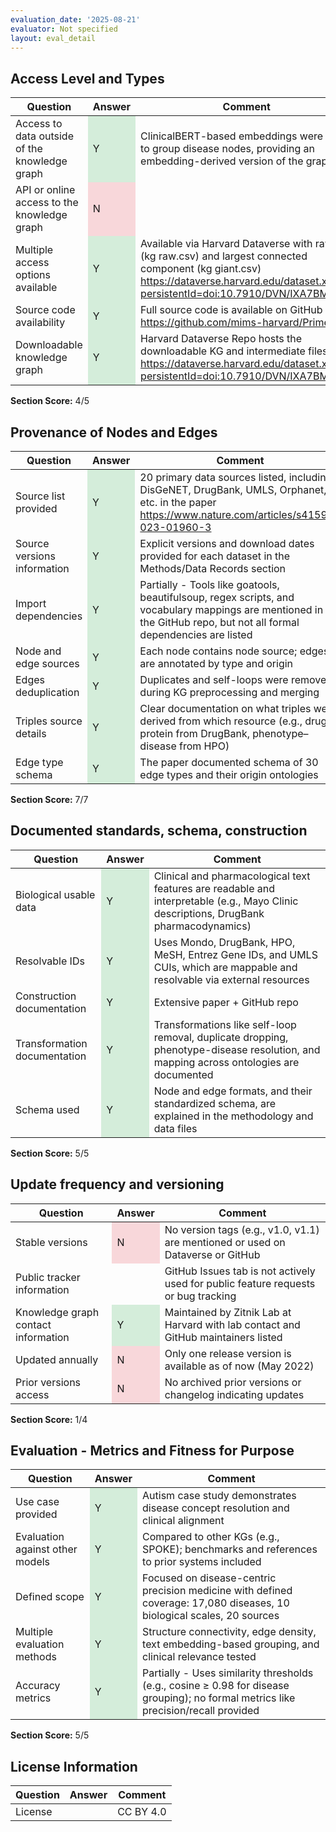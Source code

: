 ```yaml
---
evaluation_date: '2025-08-21'
evaluator: Not specified
layout: eval_detail
---
```


## Access Level and Types
<div class="table-responsive">
<table class="table table-striped">
<thead><tr><th>Question</th><th>Answer</th><th>Comment</th></tr></thead><tbody>
<tr><td>Access to data outside of the knowledge graph</td><td style="background-color:#d4edda;">Y</td><td>ClinicalBERT-based embeddings were used to group disease nodes, providing an embedding-derived version of the graph</td></tr>
<tr><td>API or online access to the knowledge graph</td><td style="background-color:#f8d7da;">N</td><td></td></tr>
<tr><td>Multiple access options available</td><td style="background-color:#d4edda;">Y</td><td>Available via Harvard Dataverse with raw KG (kg raw.csv) and largest connected component (kg giant.csv) <a href="https://dataverse.harvard.edu/dataset.xhtml?persistentId=doi:10.7910/DVN/IXA7BM">https://dataverse.harvard.edu/dataset.xhtml?persistentId=doi:10.7910/DVN/IXA7BM</a></td></tr>
<tr><td>Source code availability</td><td style="background-color:#d4edda;">Y</td><td>Full source code is available on GitHub <a href="https://github.com/mims-harvard/PrimeKG">https://github.com/mims-harvard/PrimeKG</a></td></tr>
<tr><td>Downloadable knowledge graph</td><td style="background-color:#d4edda;">Y</td><td>Harvard Dataverse Repo hosts the downloadable KG and intermediate files <a href="https://dataverse.harvard.edu/dataset.xhtml?persistentId=doi:10.7910/DVN/IXA7BM">https://dataverse.harvard.edu/dataset.xhtml?persistentId=doi:10.7910/DVN/IXA7BM</a></td></tr>
</tbody></table></div>
<p><strong>Section Score:</strong> 4/5</p>

## Provenance of Nodes and Edges
<div class="table-responsive">
<table class="table table-striped">
<thead><tr><th>Question</th><th>Answer</th><th>Comment</th></tr></thead><tbody>
<tr><td>Source list provided</td><td style="background-color:#d4edda;">Y</td><td>20 primary data sources listed, including DisGeNET, DrugBank, UMLS, Orphanet, etc. in the paper <a href="https://www.nature.com/articles/s41597-023-01960-3">https://www.nature.com/articles/s41597-023-01960-3</a></td></tr>
<tr><td>Source versions information</td><td style="background-color:#d4edda;">Y</td><td>Explicit versions and download dates provided for each dataset in the Methods/Data Records section</td></tr>
<tr><td>Import dependencies</td><td style="background-color:#d4edda;">Y</td><td>Partially - Tools like goatools, beautifulsoup, regex scripts, and vocabulary mappings are mentioned in the GitHub repo, but not all formal dependencies are listed</td></tr>
<tr><td>Node and edge sources</td><td style="background-color:#d4edda;">Y</td><td>Each node contains node source; edges are annotated by type and origin</td></tr>
<tr><td>Edges deduplication</td><td style="background-color:#d4edda;">Y</td><td>Duplicates and self-loops were removed during KG preprocessing and merging</td></tr>
<tr><td>Triples source details</td><td style="background-color:#d4edda;">Y</td><td>Clear documentation on what triples were derived from which resource (e.g., drug–protein from DrugBank, phenotype–disease from HPO)</td></tr>
<tr><td>Edge type schema</td><td style="background-color:#d4edda;">Y</td><td>The paper documented schema of 30 edge types and their origin ontologies</td></tr>
</tbody></table></div>
<p><strong>Section Score:</strong> 7/7</p>

## Documented standards, schema, construction
<div class="table-responsive">
<table class="table table-striped">
<thead><tr><th>Question</th><th>Answer</th><th>Comment</th></tr></thead><tbody>
<tr><td>Biological usable data</td><td style="background-color:#d4edda;">Y</td><td>Clinical and pharmacological text features are readable and interpretable (e.g., Mayo Clinic descriptions, DrugBank pharmacodynamics)</td></tr>
<tr><td>Resolvable IDs</td><td style="background-color:#d4edda;">Y</td><td>Uses Mondo, DrugBank, HPO, MeSH, Entrez Gene IDs, and UMLS CUIs, which are mappable and resolvable via external resources</td></tr>
<tr><td>Construction documentation</td><td style="background-color:#d4edda;">Y</td><td>Extensive paper + GitHub repo</td></tr>
<tr><td>Transformation documentation</td><td style="background-color:#d4edda;">Y</td><td>Transformations like self-loop removal, duplicate dropping, phenotype-disease resolution, and mapping across ontologies are documented</td></tr>
<tr><td>Schema used</td><td style="background-color:#d4edda;">Y</td><td>Node and edge formats, and their standardized schema, are explained in the methodology and data files</td></tr>
</tbody></table></div>
<p><strong>Section Score:</strong> 5/5</p>

## Update frequency and versioning
<div class="table-responsive">
<table class="table table-striped">
<thead><tr><th>Question</th><th>Answer</th><th>Comment</th></tr></thead><tbody>
<tr><td>Stable versions</td><td style="background-color:#f8d7da;">N</td><td>No version tags (e.g., v1.0, v1.1) are mentioned or used on Dataverse or GitHub</td></tr>
<tr><td>Public tracker information</td><td></td><td>GitHub Issues tab is not actively used for public feature requests or bug tracking</td></tr>
<tr><td>Knowledge graph contact information</td><td style="background-color:#d4edda;">Y</td><td>Maintained by Zitnik Lab at Harvard with lab contact and GitHub maintainers listed</td></tr>
<tr><td>Updated annually</td><td style="background-color:#f8d7da;">N</td><td>Only one release version is available as of now (May 2022)</td></tr>
<tr><td>Prior versions access</td><td style="background-color:#f8d7da;">N</td><td>No archived prior versions or changelog indicating updates</td></tr>
</tbody></table></div>
<p><strong>Section Score:</strong> 1/4</p>

## Evaluation - Metrics and Fitness for Purpose
<div class="table-responsive">
<table class="table table-striped">
<thead><tr><th>Question</th><th>Answer</th><th>Comment</th></tr></thead><tbody>
<tr><td>Use case provided</td><td style="background-color:#d4edda;">Y</td><td>Autism case study demonstrates disease concept resolution and clinical alignment</td></tr>
<tr><td>Evaluation against other models</td><td style="background-color:#d4edda;">Y</td><td>Compared to other KGs (e.g., SPOKE); benchmarks and references to prior systems included</td></tr>
<tr><td>Defined scope</td><td style="background-color:#d4edda;">Y</td><td>Focused on disease-centric precision medicine with defined coverage: 17,080 diseases, 10 biological scales, 20 sources</td></tr>
<tr><td>Multiple evaluation methods</td><td style="background-color:#d4edda;">Y</td><td>Structure connectivity, edge density, text embedding-based grouping, and clinical relevance tested</td></tr>
<tr><td>Accuracy metrics</td><td style="background-color:#d4edda;">Y</td><td>Partially - Uses similarity thresholds (e.g., cosine ≥ 0.98 for disease grouping); no formal metrics like precision/recall provided</td></tr>
</tbody></table></div>
<p><strong>Section Score:</strong> 5/5</p>

## License Information
<div class="table-responsive">
<table class="table table-striped">
<thead><tr><th>Question</th><th>Answer</th><th>Comment</th></tr></thead><tbody>
<tr><td>License</td><td></td><td>CC BY 4.0</td></tr>
</tbody></table></div>


